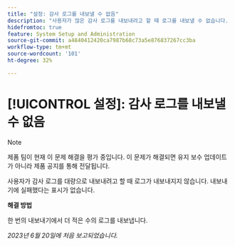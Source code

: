 ```yaml
---
title: "설정: 감사 로그를 내보낼 수 없음"
description: "사용자가 많은 감사 로그를 내보내려고 할 때 로그를 내보낼 수 없습니다. 내보내기에 실패했다는 표시는 없습니다."
hidefromtoc: true
feature: System Setup and Administration
source-git-commit: a4840412420ca7987b68c73a5e876837267cc3ba
workflow-type: tm+mt
source-wordcount: '101'
ht-degree: 32%

---
```



# [!UICONTROL 설정]: 감사 로그를 내보낼 수 없음

>[!NOTE]
>
>제품 팀이 현재 이 문제 해결을 평가 중입니다. 이 문제가 해결되면 유지 보수 업데이트가 아니라 제품 공지를 통해 전달됩니다.

사용자가 감사 로그를 대량으로 내보내려고 할 때 로그가 내보내지지 않습니다. 내보내기에 실패했다는 표시가 없습니다.

**해결 방법**

한 번의 내보내기에서 더 적은 수의 로그를 내보냅니다.

_2023년 6월 20일에 처음 보고되었습니다._
